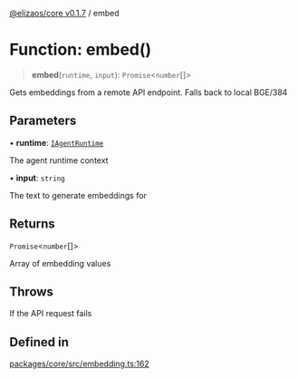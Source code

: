 [@elizaos/core v0.1.7](../index.md) / embed

# Function: embed()

> **embed**(`runtime`, `input`): `Promise`\<`number`[]\>

Gets embeddings from a remote API endpoint. Falls back to local BGE/384

## Parameters

• **runtime**: [`IAgentRuntime`](../interfaces/IAgentRuntime.md)

The agent runtime context

• **input**: `string`

The text to generate embeddings for

## Returns

`Promise`\<`number`[]\>

Array of embedding values

## Throws

If the API request fails

## Defined in

[packages/core/src/embedding.ts:162](https://github.com/ai16z/eliza/blob/main/packages/core/src/embedding.ts#L162)
